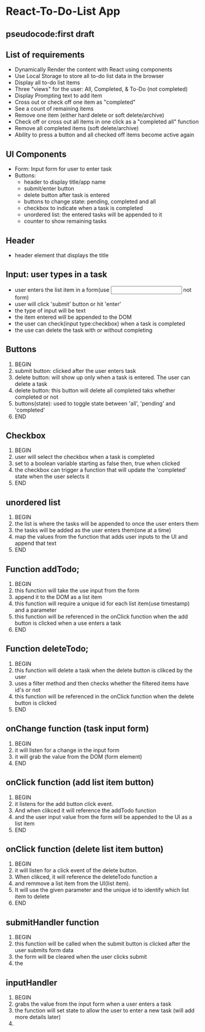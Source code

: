 # React-To-Do-List App
## pseudocode:first draft

## List of requirements

- Dynamically Render the content with React using components
- Use Local Storage to store all to-do list data in the browser
- Display all to-do list items
- Three "views" for the user: All, Completed, & To-Do (not completed)
- Display Prompting text to add item
- Cross out or check off one item as "completed"
- See a count of remaining items
- Remove one item (either hard delete or soft delete/archive)
- Check off or cross out all items in one click as a "completed all" function
- Remove all completed items (soft delete/archive)
- Ability to press a button and all checked off items become active again


## UI Components
- Form: Input form for user to enter task
- Buttons: 
    - header to display title/app name
    - submit/enter button
    - delete button after task is entered
    - buttons to change state: pending, completed and all
    - checkbox to indicate when a task is completed
    - unordered list: the entered tasks will be appended to it
    - counter to show remaining tasks


## Header
- header element that displays the title

## Input: user types in a task
- user enters the list item in a form(use <input> not form)
- user will click 'submit' button or hit 'enter'
- the type of input will be text
- the item entered will  be appended to the DOM
- the user can check(input type:checkbox) when a task is completed
- the use can delete the task with or without completing

## Buttons

1. BEGIN 
2. submit button: clicked after the user enters task
3. delete button: will show up only when a task is entered. The user can delete a task 
4. delete button: this button will delete all completed taks
   whether completed or not
5. buttons(state): used to toggle state between 'all', 'pending' and 'completed'
6. END

## Checkbox
1. BEGIN
2. user will select the checkbox when a task is completed
3. set to a boolean variable starting as false then, true when clicked
4. the checkbox can trigger a function that will update the 'completed' state when the user selects it
5. END

## unordered list
1. BEGIN 
2. the list is where the tasks will be appended to once the user enters them
3. the tasks will be added as the user enters them(one at a time)
4. map the values from the function that adds user inputs to the UI and append that text
5. END

## Function addTodo;
1. BEGIN
2. this function will take the use input from the form  
3. append it to the DOM as a list item
4. this function will require a unique id for each list item(use timestamp) and a parameter
5. this function will be referenced in the onClick function when the add button is clicked when a use enters a task
6. END

## Function deleteTodo;
1. BEGIN
2. this function will delete a task when the delete button is clikced by the user
3. uses a filter method and then checks whether the filtered items have id's or not
4. this function will be referenced in the onClick function when the delete button is clicked
5. END

## onChange function (task input form)
1. BEGIN
2. it will listen for a change in the input form
3. it will grab the value from the DOM (form element)
4. END

## onClick function (add list item button)
1. BEGIN
2. it listens for the add button click event. 
3. And when clikced it will reference the addTodo function 
4. and the user input value from the form will be appended to the UI as a list item
5. END

## onClick function (delete list item button)
1. BEGIN 
2. it will listen for a click event of the delete button. 
3. When clikced, it will reference the deleteTodo function a
4. and remmove a list item from the UI(list item). 
5. It will use the given parameter and the unique id to identify which list item to delete
6. END

## submitHandler function
1. BEGIN
2. this function will be called when the submit button is clicked after the user submits form data
3. the form will be cleared when the user clicks submit
4. the 

## inputHandler
1. BEGIN
2. grabs the value from the input form when a user enters a task
3. the function will set state to allow the user to enter a new task
(will add more details later)
4. 



